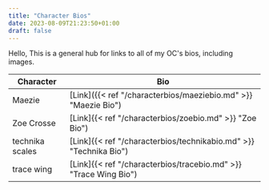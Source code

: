 ```yaml
---
title: "Character Bios"
date: 2023-08-09T21:23:50+01:00
draft: false
---
```


Hello, 
This is a general hub for links to all of my OC's bios, including images.

| Character     | Bio|
| ----------- | ----------- |
| Maezie      | [Link]({{< ref "/characterbios/maeziebio.md" >}} "Maezie Bio")       |
| Zoe Crosse   | [Link]{{< ref "/characterbios/zoebio.md" >}} "Zoe Bio")      |
| technika scales   | [Link]{{< ref "/characterbios/technikabio.md" >}} "Technika Bio")        |
| trace wing   | [Link]{{< ref "/characterbios/tracebio.md" >}} "Trace Wing Bio")       |